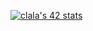 [![clala's 42 stats](https://badge42.herokuapp.com/api/stats/clala?darkmode=true&cursus=42)](https://github.com/JaeSeoKim/badge42)

